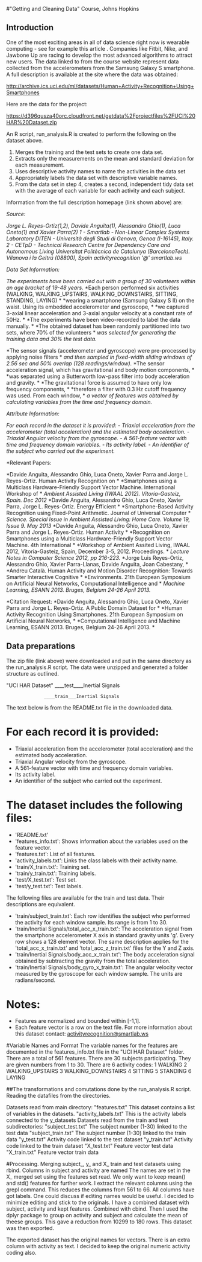 #"Getting and Cleaning Data" Course, Johns Hopkins
## Introduction
One of the most exciting areas in all of data science right now is wearable computing - see for example this article . 
Companies like Fitbit, Nike, and Jawbone Up are racing to develop the most advanced algorithms to attract new users. 
The data linked to from the course website represent data collected from the accelerometers from the Samsung Galaxy S smartphone. 
A full description is available at the site where the data was obtained: 

http://archive.ics.uci.edu/ml/datasets/Human+Activity+Recognition+Using+Smartphones 

Here are the data for the project: 

https://d396qusza40orc.cloudfront.net/getdata%2Fprojectfiles%2FUCI%20HAR%20Dataset.zip

An R script, run_analysis.R is created to perform the following on the dataset above.

1.	Merges the training and the test sets to create one data set.
2.	Extracts only the measurements on the mean and standard deviation for each measurement. 
3.	Uses descriptive activity names to name the activities in the data set
4.	Appropriately labels the data set with descriptive variable names. 
5.	From the data set in step 4, creates a second, independent tidy data set with the average of 
    each variable for each activity and each subject.

Information from the full description homepage (link shown above) are: 

*Source:*

*Jorge L. Reyes-Ortiz(1,2), Davide Anguita(1), Alessandro Ghio(1), Luca Oneto(1) and Xavier Parra(2)*
*1 - Smartlab - Non-Linear Complex Systems Laboratory*
*DITEN - Università degli Studi di Genova, Genoa (I-16145), Italy.*
*2 - CETpD - Technical Research Centre for Dependency Care and Autonomous Living*
*Universitat Politècnica de Catalunya (BarcelonaTech). Vilanova i la Geltrú (08800), Spain*
*activityrecognition '@' smartlab.ws*

*Data Set Information:*

*The experiments have been carried out with a group of 30 volunteers within an age bracket of 19-48 years.* 
*Each person performed six activities (WALKING, WALKING_UPSTAIRS, WALKING_DOWNSTAIRS, SITTING, STANDING, LAYING) *
*wearing a smartphone (Samsung Galaxy S II) on the waist. Using its embedded accelerometer and gyroscope, *
*we captured 3-axial linear acceleration and 3-axial angular velocity at a constant rate of 50Hz. *
*The experiments have been video-recorded to label the data manually. *
*The obtained dataset has been randomly partitioned into two sets, where 70% of the volunteers *
*was selected for generating the training data and 30% the test data.*

*The sensor signals (accelerometer and gyroscope) were pre-processed by applying noise filters *
*and then sampled in fixed-width sliding windows of 2.56 sec and 50% overlap (128 readings/window).* 
*The sensor acceleration signal, which has gravitational and body motion components, *
*was separated using a Butterworth low-pass filter into body acceleration and gravity. *
*The gravitational force is assumed to have only low frequency components, *
*therefore a filter with 0.3 Hz cutoff frequency was used. From each window, *
*a vector of features was obtained by calculating variables from the time and frequency domain.*

*Attribute Information:*

*For each record in the dataset it is provided:*
*- Triaxial acceleration from the accelerometer (total acceleration) and the estimated body acceleration.*
*- Triaxial Angular velocity from the gyroscope.*
*- A 561-feature vector with time and frequency domain variables.*
*- Its activity label.*
*- An identifier of the subject who carried out the experiment.*

*Relevant Papers:

*Davide Anguita, Alessandro Ghio, Luca Oneto, Xavier Parra and Jorge L. Reyes-Ortiz. Human Activity Recognition on *
*Smartphones using a Multiclass Hardware-Friendly Support Vector Machine. International Workshop of *
*Ambient Assisted Living (IWAAL 2012). Vitoria-Gasteiz, Spain. Dec 2012*
*Davide Anguita, Alessandro Ghio, Luca Oneto, Xavier Parra, Jorge L. Reyes-Ortiz. Energy Efficient *
*Smartphone-Based Activity Recognition using Fixed-Point Arithmetic. Journal of Universal Computer *
*Science. Special Issue in Ambient Assisted Living: Home Care. Volume 19, Issue 9. May 2013*
*Davide Anguita, Alessandro Ghio, Luca Oneto, Xavier Parra and Jorge L. Reyes-Ortiz. Human Activity *
*Recognition on Smartphones using a Multiclass Hardware-Friendly Support Vector Machine. 4th International *
*Workshop of Ambient Assited Living, IWAAL 2012, Vitoria-Gasteiz, Spain, December 3-5, 2012. Proceedings. *
*Lecture Notes in Computer Science 2012, pp 216-223.*
*Jorge Luis Reyes-Ortiz, Alessandro Ghio, Xavier Parra-Llanas, Davide Anguita, Joan Cabestany, *
*Andreu Català. Human Activity and Motion Disorder Recognition: Towards Smarter Interactive Cognitive *
*Environments. 21th European Symposium on Artificial Neural Networks, Computational Intelligence and *
*Machine Learning, ESANN 2013. Bruges, Belgium 24-26 April 2013.*

*Citation Request:
*Davide Anguita, Alessandro Ghio, Luca Oneto, Xavier Parra and Jorge L. Reyes-Ortiz. A Public Domain Dataset for *
*Human Activity Recognition Using Smartphones. 21th European Symposium on Artificial Neural Networks, *
*Computational Intelligence and Machine Learning, ESANN 2013. Bruges, Belgium 24-26 April 2013. *

## Data preparations
The zip file (link above) were downloaded and put in the same directory as the run_analysis.R script.
The data were unzipped and generated a folder structure as outlined.

"UCI HAR Dataset" ____test____Inertial Signals

                  ____train___Inertial Signals

The text below is from the README.txt file in the downloaded data.

For each record it is provided:
======================================

- Triaxial acceleration from the accelerometer (total acceleration) and the estimated body acceleration.
- Triaxial Angular velocity from the gyroscope. 
- A 561-feature vector with time and frequency domain variables. 
- Its activity label. 
- An identifier of the subject who carried out the experiment.

The dataset includes the following files:
=========================================

- 'README.txt'
- 'features_info.txt': Shows information about the variables used on the feature vector.
- 'features.txt': List of all features.
- 'activity_labels.txt': Links the class labels with their activity name.
- 'train/X_train.txt': Training set.
- 'train/y_train.txt': Training labels.
- 'test/X_test.txt': Test set.
- 'test/y_test.txt': Test labels.

The following files are available for the train and test data. Their descriptions are equivalent. 

- 'train/subject_train.txt': Each row identifies the subject who performed the activity for each window sample. Its range is from 1 to 30. 
- 'train/Inertial Signals/total_acc_x_train.txt': The acceleration signal from the smartphone accelerometer X axis in standard gravity units 'g'. 
   Every row shows a 128 element vector. The same description applies for the 'total_acc_x_train.txt' and 'total_acc_z_train.txt' files for the Y and Z axis. 
- 'train/Inertial Signals/body_acc_x_train.txt': The body acceleration signal obtained by subtracting the gravity from the total acceleration. 
- 'train/Inertial Signals/body_gyro_x_train.txt': The angular velocity vector measured by the gyroscope for each window sample. The units are radians/second. 

Notes: 
======
- Features are normalized and bounded within [-1,1].
- Each feature vector is a row on the text file.
For more information about this dataset contact: activityrecognition@smartlab.ws

#Variable Names and Format
The variable names for the features are documented in the features_info.txt file in the "UCI HAR Dataset" folder.
There are a total of 561 features. 
There are 30 subjects participating. They are given numbers from 1 to 30.
There are 6 activity codes:
1 WALKING
2 WALKING_UPSTAIRS
3 WALKING_DOWNSTAIRS
4 SITTING
5 STANDING
6 LAYING

##The transformations and comutations done by the run_analysis.R script.
Reading the datafiles from the directories.

Datasets read from main directory:
"features.txt"          This dataset contains a list of variables in the datasets.
"activity_labels.txt"   This is the activity labels connected to the y_datasets
Datasets read from the train and test subdirectories:
"subject_test.txt"      The subject number (1-30) linked to the test data
"subject_train.txt"     The subject number (1-30) linked to the train data
"y_test.txt"            Activity code linked to the test dataset
"y_train.txt"           Activity code linked to the train dataset
"X_test.txt"            Feature vector test data
"X_train.txt"           Feature vector train data

#Processing.
Merging subject_, y_ and X_ train and test datasets using rbind.
Columns in subject and activity are named
The names are set in the X_ merged set using the features set read.
We only want to keep mean() and std() features for further work.
I extract the relevant columns using the grepl command. This reduces the columns from 561 to 66.
All columns have got labels. One could discuss if editing names would be useful.
I decided to minimize editing and stick to the originals.
I have a combined dataset with subject, activity and kept features. Combined with cbind.
Then I used the dplyr package to group on activity and subject and calculate the mean of theese groups.
This gave a reduction from 10299 to 180 rows.
This dataset was then exported.

The exported dataset has the original names for vectors. There is an extra column with activity as text. 
I decided to keep the original numeric activity coding also.
